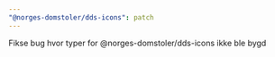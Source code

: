 ```yaml
---
"@norges-domstoler/dds-icons": patch
---
```


Fikse bug hvor typer for @norges-domstoler/dds-icons ikke ble bygd
